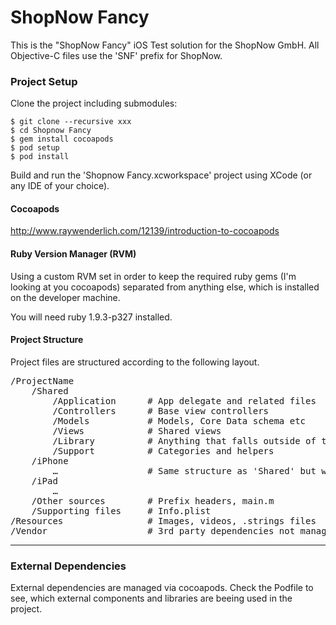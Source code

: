 ShopNow Fancy
====================

This is the "ShopNow Fancy" iOS Test solution for the ShopNow GmbH. All Objective-C files use the 'SNF' prefix for ShopNow.

### Project Setup

Clone the project including submodules:

	$ git clone --recursive xxx
	$ cd Shopnow Fancy
	$ gem install cocoapods
	$ pod setup
	$ pod install

Build and run the 'Shopnow Fancy.xcworkspace' project using XCode (or any IDE of your choice).

#### Cocoapods

http://www.raywenderlich.com/12139/introduction-to-cocoapods

#### Ruby Version Manager (RVM)

Using a custom RVM set in order to keep the required ruby gems (I'm looking at you cocoapods) separated from anything else, which is installed on the developer machine.

You will need ruby 1.9.3-p327 installed.

#### Project Structure

Project files are structured according to the following layout.

<pre>
/ProjectName
    /Shared
        /Application      # App delegate and related files
        /Controllers      # Base view controllers
        /Models           # Models, Core Data schema etc
        /Views            # Shared views
        /Library          # Anything that falls outside of the MVC pattern
        /Support          # Categories and helpers
    /iPhone
        …                 # Same structure as 'Shared' but with interface specific classes
    /iPad
        …
    /Other sources        # Prefix headers, main.m
    /Supporting files     # Info.plist
/Resources                # Images, videos, .strings files
/Vendor                   # 3rd party dependencies not managed by CocoaPods
</pre>

***

### External Dependencies

External dependencies are managed via cocoapods. Check the Podfile to see, which external components and libraries are beeing used in the project.









